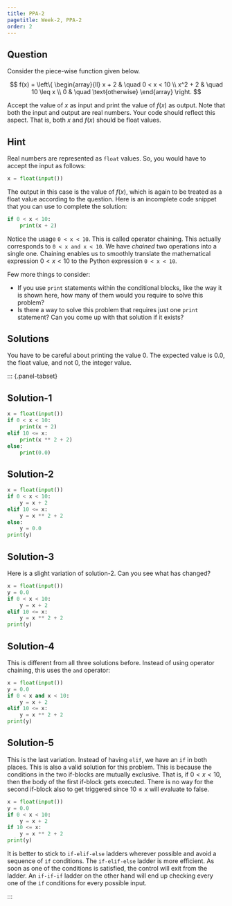 ```yaml
---
title: PPA-2
pagetitle: Week-2, PPA-2
order: 2
---
```


## Question

Consider the piece-wise function given below.

$$
f(x) = \left\{
        \begin{array}{ll}
            x + 2 & \quad 0 < x < 10 \\
            x^2 + 2 & \quad 10 \leq x \\
            0 & \quad \text{otherwise}
        \end{array}
    \right.
$$

Accept the value of $x$ as input and print the value of $f(x)$ as output. Note that both the input and output are real numbers. Your code should reflect this aspect. That is, both $x$ and $f(x)$ should be float values.

## Hint

Real numbers are represented as `float` values. So, you would have to accept the input as follows:

```python
x = float(input())
```

The output in this case is the value of $f(x)$, which is again to be treated as a float value according to the question. Here is an incomplete code snippet that you can use to complete the solution:

```python
if 0 < x < 10:
    print(x + 2)
```

Notice the usage `0 < x < 10`. This is called operator chaining. This actually corresponds to `0 < x and x < 10`. We have *chained* two operations into a single one. Chaining enables us to smoothly translate the mathematical expression $0 < x < 10$ to the Python expression `0 < x < 10`.

Few more things to consider:

- If you use `print` statements within the conditional blocks, like the way it is shown here, how many of them would you require to solve this problem?
- Is there a way to solve this problem that requires just one `print` statement? Can you come up with that solution if it exists?

## Solutions

You have to be careful about printing the value $0$. The expected value is $0.0$, the float value, and not $0$, the integer value.

::: {.panel-tabset}

## Solution-1

```python
x = float(input())
if 0 < x < 10:
    print(x + 2)
elif 10 <= x:
    print(x ** 2 + 2)
else:
    print(0.0)
```

## Solution-2

```python
x = float(input())
if 0 < x < 10:
    y = x + 2
elif 10 <= x:
    y = x ** 2 + 2
else:
    y = 0.0
print(y)
```

## Solution-3

Here is a slight variation of solution-2. Can you see what has changed?

```python
x = float(input())
y = 0.0
if 0 < x < 10:
    y = x + 2
elif 10 <= x:
    y = x ** 2 + 2
print(y)
```

## Solution-4

This is different from all three solutions before. Instead of using operator chaining, this uses the `and` operator:

```python
x = float(input())
y = 0.0
if 0 < x and x < 10:
    y = x + 2
elif 10 <= x:
    y = x ** 2 + 2
print(y)
```

## Solution-5

This is the last variation. Instead of having `elif`, we have an `if` in both places. This is also a valid solution for this problem. This is because the conditions in the two if-blocks are mutually exclusive. That is, if $0 < x < 10$, then the body of the first if-block gets executed. There is no way for the second if-block also to get triggered since $10 \leq x$ will evaluate to false.

```python
x = float(input())
y = 0.0
if 0 < x < 10:
    y = x + 2
if 10 <= x:
    y = x ** 2 + 2
print(y)
```

It is better to stick to `if-elif-else` ladders wherever possible and avoid a sequence of `if` conditions. The `if-elif-else` ladder is more efficient. As soon as one of the conditions is satisfied, the control will exit from the ladder. An `if-if-if` ladder on the other hand will end up checking every one of the `if` conditions for every possible input.

:::
